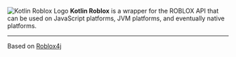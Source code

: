![Kotlin Roblox Logo](https://i.imgur.com/QCIiqyC.png)
**Kotlin Roblox** is a wrapper for the ROBLOX API that can be used on JavaScript platforms, JVM platforms, and eventually native platforms.

---

Based on [Roblox4j](https://github.com/PizzaCrust/Roblox4j)